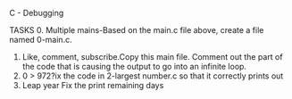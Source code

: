 C - Debugging

TASKS
0. Multiple mains-Based on the main.c file above, create a file named 0-main.c.
1. Like, comment, subscribe.Copy this main file. Comment out the part of the code that is causing the output to go into an infinite loop.
2. 0 > 972?ix the code in 2-largest number.c so that it correctly prints out
3. Leap year Fix the print remaining days 
